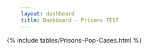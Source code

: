 ```yaml
---
layout: dashboard
title: Dashboard - Prisons TEST
---
```


<div style="max-width: 48rem; margin-left: -2rem; margin-right: -2rem">
  {% include tables/Prisons-Pop-Cases.html %}
</div>
